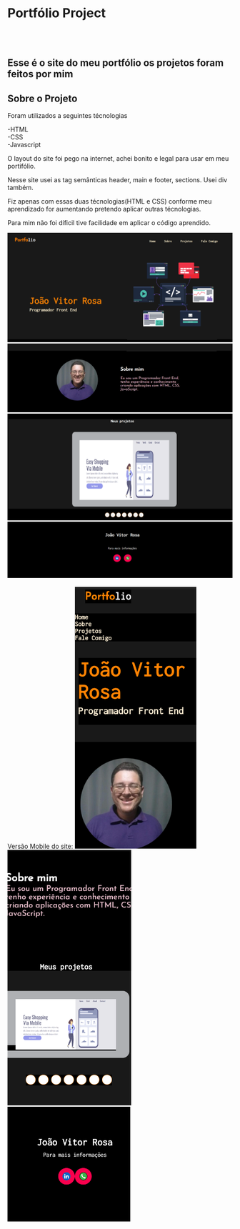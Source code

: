 <h1>Portfólio Project</h1>
<br>
<br>
<h2>Esse é o site do meu portfólio os projetos foram feitos por mim</h2>
  
  <h2>Sobre o Projeto</h2>
  
  Foram utilizados a seguintes técnologias<br>
  
  -HTML<br>
  -CSS<br>
  -Javascript<br>
  
  O layout do site foi pego na internet, achei bonito e legal para usar em meu portifólio.
  
  Nesse site usei as tag semânticas header, main e footer, sections. Usei div também.
  
  Fiz apenas com essas duas técnologias(HTML e CSS) conforme meu aprendizado for aumentando pretendo aplicar outras técnologias.
  
  Para mim não foi díficil tive facilidade em aplicar o código aprendido.
  
<img src="https://github.com/Johnrosa59/Portfolio-Project-2/blob/main/img/README.png">
<img src="https://github.com/Johnrosa59/Portfolio-Project-2/blob/main/img/README2.png">
<img src="https://github.com/Johnrosa59/Portfolio-Project-2/blob/main/img/README3.png">
<img src="https://github.com/Johnrosa59/Portfolio-Project-2/blob/main/img/README4.png">
<br>
<br>
Versão Mobile do site:

<img src="https://github.com/Johnrosa59/Portfolio-Project-2/blob/main/img/README-Mobile.png">
<img src="https://github.com/Johnrosa59/Portfolio-Project-2/blob/main/img/README-Mobile-2.png">
<img src="https://github.com/Johnrosa59/Portfolio-Project-2/blob/main/img/README-Mobile-3.png">
